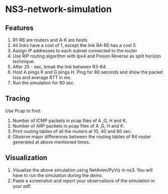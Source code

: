 # NS3-network-simulation

## Features
1) R1-R6 are routers and A-K are hosts
2) All links have a cost of 1, except the link R4-R5 has a cost 5
3) Assign IP addresses to each subnet connected to the router
4) Use RIP routing algorithm with Ipv4 and Poison Reverse as split horizon technique.
5) After 25 - sec, break the link between R3-R4.
6) Host A pings K and G pings H. Ping for 80 seconds and show the packet loss and average RTT in ms.
7) Run the simulation for 90 sec.

## Tracing
Use Pcap to find: 
1) Number of ICMP packets in pcap files of A ,G, H and K.
2) Number of ARP packets in pcap files of A ,G, H and K.
3) Print routing tables of all the routers at 10, 40 and 80 sec. 
4)  Observe major differences between the routing tables of R4 router generated at above mentioned times. 

## Visualization
1) Visualize the above simulation using NetAnim/PyViz in ns3. You will have to run the simulation during the demo. 
2) Paste a screenshot and report your observations of the simulation in your pdf.
